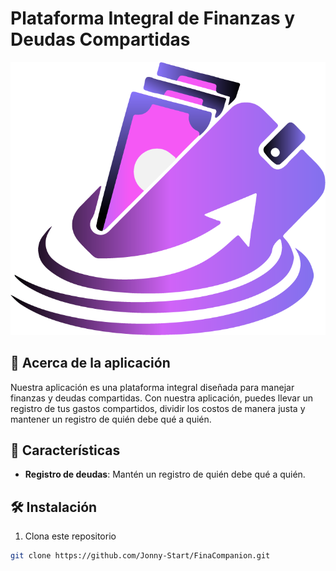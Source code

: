 # Plataforma Integral de Finanzas y Deudas Compartidas

![Logo de la aplicación](public/img/icono.png)

## 🚀 Acerca de la aplicación

Nuestra aplicación es una plataforma integral diseñada para manejar finanzas y deudas compartidas. Con nuestra aplicación, puedes llevar un registro de tus gastos compartidos, dividir los costos de manera justa y mantener un registro de quién debe qué a quién.

## 🎯 Características

- **Registro de deudas**: Mantén un registro de quién debe qué a quién.

## 🛠️ Instalación

1. Clona este repositorio

```bash
git clone https://github.com/Jonny-Start/FinaCompanion.git
```
